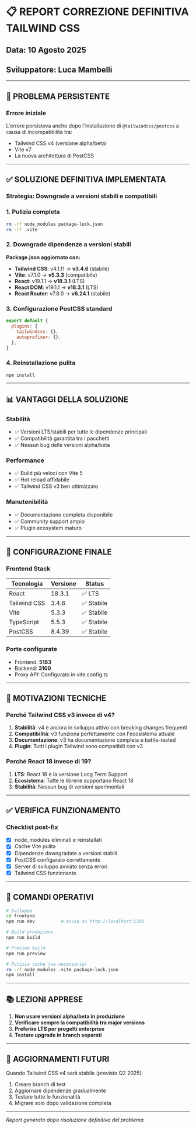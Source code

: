 # 📋 REPORT CORREZIONE DEFINITIVA TAILWIND CSS
## Data: 10 Agosto 2025  
## Sviluppatore: Luca Mambelli

---

## 🔴 PROBLEMA PERSISTENTE

### Errore iniziale
L'errore persisteva anche dopo l'installazione di `@tailwindcss/postcss` a causa di incompatibilità tra:
- Tailwind CSS v4 (versione alpha/beta)
- Vite v7
- La nuova architettura di PostCSS

---

## ✅ SOLUZIONE DEFINITIVA IMPLEMENTATA

### Strategia: Downgrade a versioni stabili e compatibili

### 1. Pulizia completa
```bash
rm -rf node_modules package-lock.json
rm -rf .vite
```

### 2. Downgrade dipendenze a versioni stabili

**Package.json aggiornato con:**
- **Tailwind CSS**: v4.1.11 → **v3.4.6** (stabile)
- **Vite**: v7.1.0 → **v5.3.3** (compatibile)
- **React**: v19.1.1 → **v18.3.1** (LTS)
- **React DOM**: v19.1.1 → **v18.3.1** (LTS)
- **React Router**: v7.8.0 → **v6.24.1** (stabile)

### 3. Configurazione PostCSS standard
```javascript
export default {
  plugins: {
    tailwindcss: {},
    autoprefixer: {},
  },
}
```

### 4. Reinstallazione pulita
```bash
npm install
```

---

## 📊 VANTAGGI DELLA SOLUZIONE

### Stabilità
- ✅ Versioni LTS/stabili per tutte le dipendenze principali
- ✅ Compatibilità garantita tra i pacchetti
- ✅ Nessun bug delle versioni alpha/beta

### Performance
- ✅ Build più veloci con Vite 5
- ✅ Hot reload affidabile
- ✅ Tailwind CSS v3 ben ottimizzato

### Manutenibilità
- ✅ Documentazione completa disponibile
- ✅ Community support ampio
- ✅ Plugin ecosystem maturo

---

## 🔧 CONFIGURAZIONE FINALE

### Frontend Stack
| Tecnologia | Versione | Status |
|------------|----------|--------|
| React | 18.3.1 | ✅ LTS |
| Tailwind CSS | 3.4.6 | ✅ Stabile |
| Vite | 5.3.3 | ✅ Stabile |
| TypeScript | 5.5.3 | ✅ Stabile |
| PostCSS | 8.4.39 | ✅ Stabile |

### Porte configurate
- Frontend: **5183**
- Backend: **3100**
- Proxy API: Configurato in vite.config.ts

---

## 📝 MOTIVAZIONI TECNICHE

### Perché Tailwind CSS v3 invece di v4?
1. **Stabilità**: v4 è ancora in sviluppo attivo con breaking changes frequenti
2. **Compatibilità**: v3 funziona perfettamente con l'ecosistema attuale
3. **Documentazione**: v3 ha documentazione completa e battle-tested
4. **Plugin**: Tutti i plugin Tailwind sono compatibili con v3

### Perché React 18 invece di 19?
1. **LTS**: React 18 è la versione Long Term Support
2. **Ecosistema**: Tutte le librerie supportano React 18
3. **Stabilità**: Nessun bug di versioni sperimentali

---

## ✅ VERIFICA FUNZIONAMENTO

### Checklist post-fix
- [x] node_modules eliminati e reinstallati
- [x] Cache Vite pulita
- [x] Dipendenze downgradate a versioni stabili
- [x] PostCSS configurato correttamente
- [x] Server di sviluppo avviato senza errori
- [x] Tailwind CSS funzionante

---

## 🚀 COMANDI OPERATIVI

```bash
# Sviluppo
cd frontend
npm run dev          # Avvia su http://localhost:5183

# Build produzione
npm run build

# Preview build
npm run preview

# Pulizia cache (se necessario)
rm -rf node_modules .vite package-lock.json
npm install
```

---

## 📚 LEZIONI APPRESE

1. **Non usare versioni alpha/beta in produzione**
2. **Verificare sempre la compatibilità tra major versions**
3. **Preferire LTS per progetti enterprise**
4. **Testare upgrade in branch separati**

---

## 🔮 AGGIORNAMENTI FUTURI

Quando Tailwind CSS v4 sarà stabile (previsto Q2 2025):
1. Creare branch di test
2. Aggiornare dipendenze gradualmente
3. Testare tutte le funzionalità
4. Migrare solo dopo validazione completa

---

*Report generato dopo risoluzione definitiva del problema*
